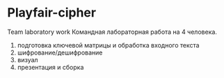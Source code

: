 # Playfair-cipher
Team laboratory work
Командная лабораторная работа на 4 человека.
1) подготовка ключевой матрицы и обработка входного текста
2) шифрование/дешифрование
3) визуал 
4) презентация и сборка